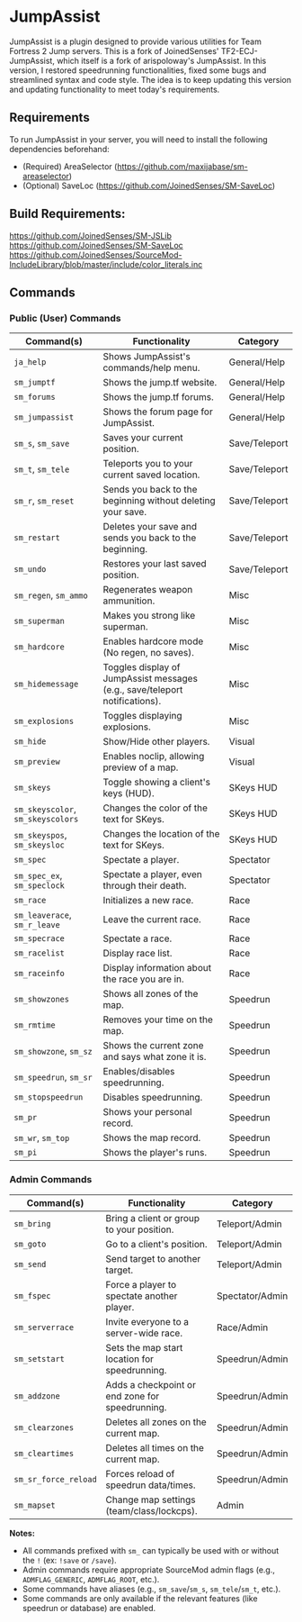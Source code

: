 # JumpAssist
JumpAssist is a plugin designed to provide various utilities for Team Fortress 2 Jump servers.
This is a fork of JoinedSenses' TF2-ECJ-JumpAssist, which itself is a fork of arispoloway's JumpAssist.
In this version, I restored speedrunning functionalities, fixed some bugs and streamlined syntax and code style. The idea is to keep updating this version and updating functionality to meet today's requirements.

## Requirements
To run JumpAssist in your server, you will need to install the following dependencies beforehand:
- (Required) AreaSelector (https://github.com/maxijabase/sm-areaselector)
- (Optional) SaveLoc (https://github.com/JoinedSenses/SM-SaveLoc)

## Build Requirements:
https://github.com/JoinedSenses/SM-JSLib  
https://github.com/JoinedSenses/SM-SaveLoc  
https://github.com/JoinedSenses/SourceMod-IncludeLibrary/blob/master/include/color_literals.inc

## Commands

### Public (User) Commands

| Command(s)                | Functionality                                                                                  | Category         |
|---------------------------|-----------------------------------------------------------------------------------------------|------------------|
| `ja_help`                 | Shows JumpAssist's commands/help menu.                                                        | General/Help     |
| `sm_jumptf`               | Shows the jump.tf website.                                                                    | General/Help     |
| `sm_forums`               | Shows the jump.tf forums.                                                                     | General/Help     |
| `sm_jumpassist`           | Shows the forum page for JumpAssist.                                                          | General/Help     |
| `sm_s`, `sm_save`         | Saves your current position.                                                                  | Save/Teleport    |
| `sm_t`, `sm_tele`         | Teleports you to your current saved location.                                                 | Save/Teleport    |
| `sm_r`, `sm_reset`        | Sends you back to the beginning without deleting your save.                                   | Save/Teleport    |
| `sm_restart`              | Deletes your save and sends you back to the beginning.                                        | Save/Teleport    |
| `sm_undo`                 | Restores your last saved position.                                                            | Save/Teleport    |
| `sm_regen`, `sm_ammo`     | Regenerates weapon ammunition.                                                                | Misc             |
| `sm_superman`             | Makes you strong like superman.                                                               | Misc             |
| `sm_hardcore`             | Enables hardcore mode (No regen, no saves).                                                   | Misc             |
| `sm_hidemessage`          | Toggles display of JumpAssist messages (e.g., save/teleport notifications).                   | Misc             |
| `sm_explosions`           | Toggles displaying explosions.                                                                | Misc             |
| `sm_hide`                 | Show/Hide other players.                                                                      | Visual           |
| `sm_preview`              | Enables noclip, allowing preview of a map.                                                    | Visual           |
| `sm_skeys`                | Toggle showing a client's keys (HUD).                                                         | SKeys HUD        |
| `sm_skeyscolor`, `sm_skeyscolors` | Changes the color of the text for SKeys.                                             | SKeys HUD        |
| `sm_skeyspos`, `sm_skeysloc`     | Changes the location of the text for SKeys.                                           | SKeys HUD        |
| `sm_spec`                 | Spectate a player.                                                                            | Spectator        |
| `sm_spec_ex`, `sm_speclock` | Spectate a player, even through their death.                                               | Spectator        |
| `sm_race`                 | Initializes a new race.                                                                       | Race             |
| `sm_leaverace`, `sm_r_leave` | Leave the current race.                                                                   | Race             |
| `sm_specrace`             | Spectate a race.                                                                              | Race             |
| `sm_racelist`             | Display race list.                                                                            | Race             |
| `sm_raceinfo`             | Display information about the race you are in.                                                | Race             |
| `sm_showzones`            | Shows all zones of the map.                                                                   | Speedrun         |
| `sm_rmtime`               | Removes your time on the map.                                                                 | Speedrun         |
| `sm_showzone`, `sm_sz`    | Shows the current zone and says what zone it is.                                              | Speedrun         |
| `sm_speedrun`, `sm_sr`    | Enables/disables speedrunning.                                                                | Speedrun         |
| `sm_stopspeedrun`         | Disables speedrunning.                                                                        | Speedrun         |
| `sm_pr`                   | Shows your personal record.                                                                   | Speedrun         |
| `sm_wr`, `sm_top`         | Shows the map record.                                                                         | Speedrun         |
| `sm_pi`                   | Shows the player's runs.                                                                      | Speedrun         |

### Admin Commands

| Command(s)                | Functionality                                                                                  | Category         |
|---------------------------|-----------------------------------------------------------------------------------------------|------------------|
| `sm_bring`                | Bring a client or group to your position.                                                     | Teleport/Admin   |
| `sm_goto`                 | Go to a client's position.                                                                    | Teleport/Admin   |
| `sm_send`                 | Send target to another target.                                                                | Teleport/Admin   |
| `sm_fspec`                | Force a player to spectate another player.                                                    | Spectator/Admin  |
| `sm_serverrace`           | Invite everyone to a server-wide race.                                                        | Race/Admin       |
| `sm_setstart`             | Sets the map start location for speedrunning.                                                 | Speedrun/Admin   |
| `sm_addzone`              | Adds a checkpoint or end zone for speedrunning.                                               | Speedrun/Admin   |
| `sm_clearzones`           | Deletes all zones on the current map.                                                         | Speedrun/Admin   |
| `sm_cleartimes`           | Deletes all times on the current map.                                                         | Speedrun/Admin   |
| `sm_sr_force_reload`      | Forces reload of speedrun data/times.                                                         | Speedrun/Admin   |
| `sm_mapset`               | Change map settings (team/class/lockcps).                                                     | Admin            |

**Notes:**
- All commands prefixed with `sm_` can typically be used with or without the `!` (ex: `!save` or `/save`).
- Admin commands require appropriate SourceMod admin flags (e.g., `ADMFLAG_GENERIC`, `ADMFLAG_ROOT`, etc.).
- Some commands have aliases (e.g., `sm_save`/`sm_s`, `sm_tele`/`sm_t`, etc.).
- Some commands are only available if the relevant features (like speedrun or database) are enabled.

